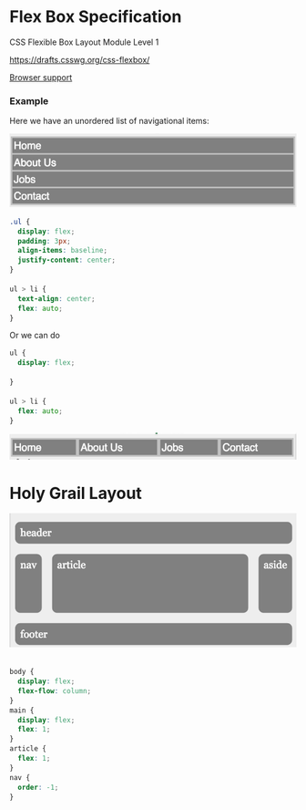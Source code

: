# Flex Box Specification

CSS Flexible Box Layout Module Level 1

https://drafts.csswg.org/css-flexbox/ 


[Browser support](https://caniuse.com/#feat=flexbox)

### Example
Here we have an unordered list of navigational items:

![nav-items](../nav-items.png)

```css 
.ul {
  display: flex;
  padding: 3px;
  align-items: baseline;
  justify-content: center;
}

ul > li {
  text-align: center;
  flex: auto;
}
```
Or we can do 

```css
ul {
  display: flex;
 
}

ul > li {
  flex: auto;
}
```
![nav-items2](../nav-items2.png)

# Holy Grail Layout

![holy-grail-layout](..//holy-grail-layout.png)

```css

body {
  display: flex;
  flex-flow: column;
}
main {
  display: flex;
  flex: 1;
}
article {
  flex: 1;
}
nav {
  order: -1;
}
```


